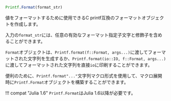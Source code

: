 ```julia
Printf.Format(format_str)
```

値をフォーマットするために使用できるC printf互換のフォーマットオブジェクトを作成します。

入力の`format_str`には、任意の有効なフォーマット指定子文字と修飾子を含めることができます。

`Format`オブジェクトは、`Printf.format(f::Format, args...)`に渡してフォーマットされた文字列を生成するか、`Printf.format(io::IO, f::Format, args...)`に渡してフォーマットされた文字列を直接`io`に印刷することができます。

便利のために、`Printf.format"..."`文字列マクロ形式を使用して、マクロ展開時に`Printf.Format`オブジェクトを構築することができます。

!!! compat "Julia 1.6"
    `Printf.Format`はJulia 1.6以降が必要です。

